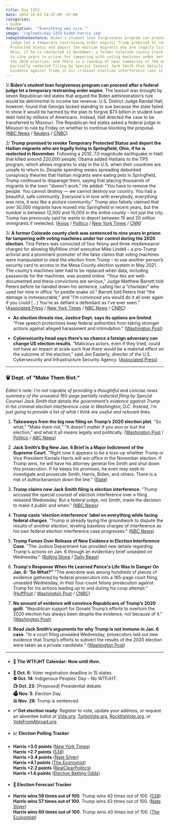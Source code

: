 ```yaml
---
title: Day 1353
date: 2024-10-03 14:47:00 -07:00
categories:
- biden
description: '"Everything was nice."'
image: "/uploads/day-1353-biden-harris.jpg"
todayInOneSentence: Biden's student loan forgiveness program can proceed after a federal
  judge let a temporary restraining order expire; Trump promised to revoke Temporary
  Protected Status and deport the Haitian migrants who are legally living in Springfield,
  Ohio, if he is reelected in November; a former Colorado county clerk was sentenced
  to nine years in prison for tampering with voting machines under her control during
  the 2020 election; and there is a roundup of news summaries of the unsealed 165-page
  partially redacted filing by Special Counsel Jack Smith that details the government’s
  evidence against Trump in his criminal election interference case in Washington, D.C.
---
```


1/ **Biden's student loan forgiveness program can proceed after a federal judge let a temporary restraining order expire**. The lawsuit was brought by seven Republican-led states that argued the Biden administration’s rule would be detrimental to income tax revenue. U.S. District Judge Randal Hall, however, found that Georgia lacked standing to sue because the state failed to show it would be harmed by the plan to forgive $73 billion in student loan debt held by millions of Americans. Instead, Hall directed the case to be transferred to Missouri. The Republican-led states asked a federal judge in Missouri to rule by Friday on whether to continue blocking the proposal. ([NBC News](https://www.nbcnews.com/politics/white-house/bidens-student-loan-forgiveness-plan-can-take-effect-judge-lets-restra-rcna173837) / [Reuters](https://www.reuters.com/world/us/us-judge-deals-setback-republican-suit-against-biden-student-debt-relief-2024-10-03/) / [CNBC](https://www.cnbc.com/2024/10/03/student-loan-forgiveness-plan-goes-ahead-biden.html))

2/ **Trump promised to revoke Temporary Protected Status and deport the Haitian migrants who are legally living in Springfield, Ohio, if he is reelected in November**. Following a 2010, 7.0 magnitude earthquake in Haiti that killed around 220,000 people, Obama added Haitians to the TPS program, which allows migrants to stay in the U.S. when their countries are unsafe to return to. Despite spending weeks spreading debunked conspiracy theories that Haitian migrants were eating pets in Springfield, Trump continued to disparage them, saying that placing thousands of migrants in the town "doesn't work." He added: "You have to remove the people. You cannot destroy — we cannot destroy our country. You had a beautiful, safe community. Everyone's in love with everybody, everything was nice, it was like a picture community." Trump also falsely claimed that over 30,000 migrants have moved into Springfield in recent years, but the number is between 12,000 and 15,000 in the entire county – not just the city. Trump has previously said he wants to deport between 15 and 20 million immigrants if reelected. ([Axios](https://www.axios.com/2024/10/03/trump-springfield-haitian-migrants-tps) / [Politico](https://www.politico.com/news/2024/10/03/trump-haitian-migrants-deport-00182328) / [New York Times](https://www.nytimes.com/2024/10/03/us/politics/trump-haitian-immigrants-legal-status.html) / [CNN](https://www.cnn.com/2024/10/03/politics/trump-revoke-status-ohio-haitian-migrants/index.html))

3/ **A former Colorado county clerk was sentenced to nine years in prison for tampering with voting machines under her control during the 2020 election**. Tina Peters was convicted of four felony and three misdemeanor charges for allowing MyPillow chief executive Mike Lindell – a pro-Trump activist and a prominent promoter of the false claims that voting machines were manipulated to steal the election from Trump – to use another person’s security card to access to the Mesa County election system in May 2021. The county’s machines later had to be replaced when data, including passwords for the machines, was posted online. “Your lies are well-documented and these convictions are serious,” Judge Matthew Barrett told Peters before he handed down his sentence, calling her a “charlatan” who used her time in office “to peddle snake oil.” Barrett told Peters that "the damage is immeasurable," and "I’m convinced you would do it all over again if you could \[...\] You're as defiant a defendant as I've ever seen." ([Associated Press](https://apnews.com/article/tina-peters-colorado-clerk-election-vote-fraud-b456ce4f80dc97f4b967eb6297311a51) / [New York Times](https://www.nytimes.com/2024/10/03/us/politics/tina-peters-sentence-colorado.html) / [NBC News](https://www.nbcnews.com/politics/politics-news/election-denying-ex-county-clerk-sentenced-9-years-tampering-election-rcna173807) / [CNBC](https://www.cnbc.com/2024/10/03/trump-election-conspiracist-tina-peters-sentenced.html))

* **As election threats rise, Justice Dept. says its options are limited**. "Free speech protections keep federal authorities from taking stronger actions against alleged harassment and intimidation." ([Washington Post](https://www.washingtonpost.com/national-security/2024/10/03/justice-election-threats-prosecutions/))

* **Cybersecurity head says there’s no chance a foreign adversary can change US election results**. “Malicious actors, even if they tried, could not have an impact at scale such that there would be a material effect on the outcome of the election,” said Jen Easterly, director of the U.S. Cybersecurity and Infrastructure Security Agency. ([Associated Press](https://apnews.com/article/election-2024-security-misinformation-russia-iran-b93d6bbbf08c5046b4cee70ba7676a52))

---

### 🗑️ Dept. of "Make Them Riot."

*Editor’s note: I’m not capable of providing a thoughtful and concise news summary of the unsealed 165-page partially redacted filing by Special Counsel Jack Smith that details the government’s evidence against Trump in his criminal election interference case in Washington, D.C. Instead, I’m just going to provide a list of what I think are useful and relevant links.*

1. **Takeaways from the big new filing on Trump’s 2020 election plot**. “So what,” “Make them riot,” “It doesn’t matter if you won or lost the election,” and what it all means legally and politically. ([Washington Post](https://www.washingtonpost.com/politics/2024/10/02/jack-smith-trump-2020-election-filing-takeaways/) / [Politico](https://www.politico.com/news/2024/10/02/jack-smith-trump-election-brief-details-00182287) / [ABC News](https://abcnews.go.com/US/5-key-takeaways-special-counsels-bombshell-filing-trumps/story?id=114461629))

2. **Jack Smith’s Big New Jan. 6 Brief Is a Major Indictment of the Supreme Court**. "Right now it appears to be a toss-up whether Trump or Vice President Kamala Harris will win office in the November election. If Trump wins, he will have his attorney general fire Smith and shut down this prosecution. If he keeps his promises, he even may seek to investigate and prosecute Smith, Harris, Biden, and others. There is a risk of authoritarianism down the line." ([Slate](https://slate.com/news-and-politics/2024/10/trump-election-interference-trial-jack-smith-brief-supreme-court-failure.html))

3. **Trump claims new Jack Smith filing is election interference**. "Trump accused the special counsel of election interference over a filing released Wednesday. But a federal judge, not Smith, made the decision to make it public and when." ([NBC News](https://www.nbcnews.com/politics/2024-election/trump-misleads-claim-jack-smith-filing-election-interference-rcna173795))

4. **Trump casts 'election interference' label on everything while facing federal charges**. "Trump is already laying the groundwork to dispute the results of another election, leveling baseless charges of interference as his own federal election interference case progresses." ([NBC News](https://www.nbcnews.com/politics/donald-trump/trump-casts-election-interference-label-everything-facing-federal-char-rcna173754))

5. **Trump Fumes Over Release of New Evidence in Election Interference Case**. "The Justice Department has provided new details regarding Trump's actions on Jan. 6 through an evidentiary brief unsealed on Wednesday." ([Rolling Stone](https://www.rollingstone.com/politics/politics-news/trump-doj-evidence-brief-election-interference-case-1235123732/) / [Daily Beast](https://www.thedailybeast.com/trump-is-absolutely-fuming-over-the-release-of-bombshell-election-case-doc))

6. **Trump's Response When He Learned Pence's Life Was In Danger On Jan. 6: 'So What?"** "The anecdote was among hundreds of pieces of evidence gathered by federal prosecutors into a 165-page court filing, unsealed Wednesday, in their four-count felony prosecution against Trump for his actions leading up to and during his coup attempt." ([HuffPost](https://www.huffpost.com/entry/trump-immunity-brief-jan-6_n_66fda515e4b0ccc050c59718) / [Washington Post](https://www.washingtonpost.com/national-security/2024/10/02/jack-smith-filing-trump-immunity-jan-6/) / [CNBC](https://www.cnbc.com/2024/10/02/trump-special-counsel-evidence-election-harris.html))

7. **No amount of evidence will convince Republicans of Trump’s 2020 guilt**. "Republican support for Donald Trump’s efforts to overturn the 2020 election has always been despite the evidence, not because of it." ([Washington Post](https://www.washingtonpost.com/politics/2024/10/03/no-amount-evidence-will-convince-republicans-trumps-2020-guilt/))

8. **Read Jack Smith’s arguments for why Trump is not immune in Jan. 6 case**. "In a court filing unsealed Wednesday, prosecutors laid out new evidence that Trump’s efforts to subvert the results of the 2020 election were taken as a private candidate." ([Washington Post](https://www.washingtonpost.com/national-security/2024/10/02/read-jack-smiths-arguments-why-trump-is-not-immune-jan-6-case/))

---

* #### 📅 The WTFJHT Calendar: Now until *then*.

* **📆 Oct. 6**: Voter registration deadline in 15 states. \
  **⛔️ Oct. 14**: Indigenous Peoples’ Day – No WTFJHT. \
  **📺 Oct. 23**: \[Proposed\] Presidential debate. \
  **🗳️ Nov. 5**: Election Day. \
  **⚖️ Nov. 26**: Trump is sentenced.

* **✅ Get election ready**: Register to vote, update your address, or request an absentee ballot at [Vote.org](https://www.vote.org/), [TurboVote.org](https://turbovote.org/), [RocktheVote.org](https://www.rockthevote.org/), or [VoteFromAbroad.org](https://www.votefromabroad.org/).

* #### 📈 Election Polling Tracker

* **Harris \+3.0 points** ([New York Times](https://www.nytimes.com/interactive/2024/us/elections/polls-president.html)) \
  **Harris \+2.7 points** ([538](https://projects.fivethirtyeight.com/polls/president-general/2024/national/)) \
  **Harris \+3.4 points** ([Nate Silver](https://www.natesilver.net/p/nate-silver-2024-president-election-polls-model)) \
  **Harris \+4.1 points** ([The Economist](https://www.economist.com/interactive/us-2024-election/trump-harris-polls)) \
  **Harris \+2.2 points** ([RealClearPolitics](https://www.realclearpolling.com/polls/president/general/2024/trump-vs-harris)) \
  **Harris \+1.6 points** ([Election Betting Odds](https://www.electionbettingodds.com/))

* #### 🔮 Election Forecast Tracker

* **Harris wins 58 times out of 100**. Trump wins 42 times out of 100. ([538](https://projects.fivethirtyeight.com/2024-election-forecast/)) \
  **Harris wins 57 times out of 100**. Trump wins 43 times out of 100. ([Nate Silver](https://www.natesilver.net/p/nate-silver-2024-president-election-polls-model)) \
  **Harris wins 60 times out of 100**. Trump wins 40 times out of 100. ([The Economist](https://www.economist.com/interactive/us-2024-election/prediction-model/president/))
